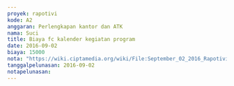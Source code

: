 ```yaml
---
proyek: rapotivi
kode: A2
anggaran: Perlengkapan kantor dan ATK
nama: Suci
title: Biaya fc kalender kegiatan program
date: 2016-09-02
biaya: 15000
nota: "https://wiki.ciptamedia.org/wiki/File:September_02_2016_Rapotivi_A2_Biaya_fc_kalender_kegiatan_program.jpg"
tanggalpelunasan: 2016-09-02
notapelunasan:
---
```

